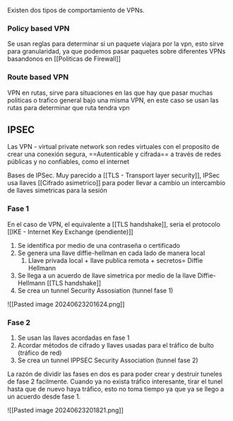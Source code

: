 Existen dos tipos de comportamiento de VPNs. 
### Policy based VPN
Se usan reglas para determinar si un paquete viajara por la vpn, esto sirve para granularidad, ya que podemos pasar paquetes sobre diferentes VPNs basandonos en [[Politicas de Firewall]]

### Route based VPN
VPN en rutas, sirve para situaciones en las que hay que pasar muchas politicas o trafico general bajo una misma VPN, en este caso se usan las rutas para determinar que ruta tendra vpn


## IPSEC
 Las VPN - virtual private network son redes virtuales con el proposito de crear una conexión segura, ==Autenticable y cifrada== a través de redes públicas y no confiables, como el internet

Bases de IPSec.
Muy parecido a [[TLS - Transport layer security]], IPSec usa llaves [[Cifrado asimetrico]] para poder llevar a cambio un intercambio de llaves simetricas para la sesión


### Fase 1
En el caso de VPN, el equivalente a [[TLS handshake]], seria el protocolo [[IKE - Internet Key Exchange (pendiente)]]


1. Se identifica por medio de una contraseña o certificado
2. Se genera una llave diffie-hellman en cada lado de manera local
	1. Llave privada local + llave publica remota + secretos= Diffie Hellmann
3. Se llega a un acuerdo de llave simetrica por medio de la llave Diffie-Hellmann [[TLS handshake]]
4. Se crea un tunnel Security Assosiation (tunnel fase 1)

![[Pasted image 20240623201624.png]]

### Fase 2
1. Se usan las llaves acordadas en fase 1
2. Acordar métodos de cifrado y llaves usadas para el tráfico de bulto (tráfico de red)
3. Se crea un tunnel IPPSEC Security Association (tunnel fase 2)

La razón de dividir las fases en dos es para poder crear y destruir tuneles de fase 2 facilmente. Cuando ya no exista tráfico interesante, tirar el tunel hasta que de nuevo haya tráfico, esto no toma tiempo ya que ya se llego a un acuerdo desde fase 1.

![[Pasted image 20240623201821.png]]

